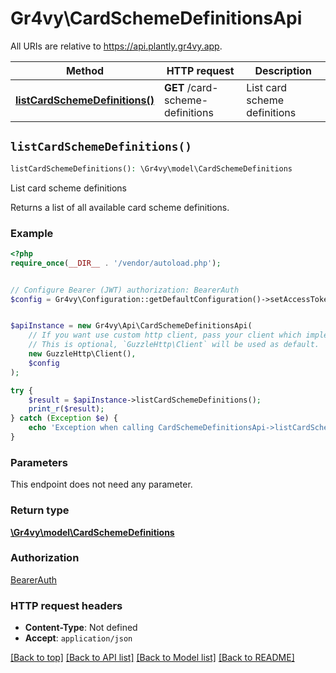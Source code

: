# Gr4vy\CardSchemeDefinitionsApi

All URIs are relative to https://api.plantly.gr4vy.app.

Method | HTTP request | Description
------------- | ------------- | -------------
[**listCardSchemeDefinitions()**](CardSchemeDefinitionsApi.md#listCardSchemeDefinitions) | **GET** /card-scheme-definitions | List card scheme definitions


## `listCardSchemeDefinitions()`

```php
listCardSchemeDefinitions(): \Gr4vy\model\CardSchemeDefinitions
```

List card scheme definitions

Returns a list of all available card scheme definitions.

### Example

```php
<?php
require_once(__DIR__ . '/vendor/autoload.php');


// Configure Bearer (JWT) authorization: BearerAuth
$config = Gr4vy\Configuration::getDefaultConfiguration()->setAccessToken('YOUR_ACCESS_TOKEN');


$apiInstance = new Gr4vy\Api\CardSchemeDefinitionsApi(
    // If you want use custom http client, pass your client which implements `GuzzleHttp\ClientInterface`.
    // This is optional, `GuzzleHttp\Client` will be used as default.
    new GuzzleHttp\Client(),
    $config
);

try {
    $result = $apiInstance->listCardSchemeDefinitions();
    print_r($result);
} catch (Exception $e) {
    echo 'Exception when calling CardSchemeDefinitionsApi->listCardSchemeDefinitions: ', $e->getMessage(), PHP_EOL;
}
```

### Parameters

This endpoint does not need any parameter.

### Return type

[**\Gr4vy\model\CardSchemeDefinitions**](../Model/CardSchemeDefinitions.md)

### Authorization

[BearerAuth](../../README.md#BearerAuth)

### HTTP request headers

- **Content-Type**: Not defined
- **Accept**: `application/json`

[[Back to top]](#) [[Back to API list]](../../README.md#endpoints)
[[Back to Model list]](../../README.md#models)
[[Back to README]](../../README.md)
